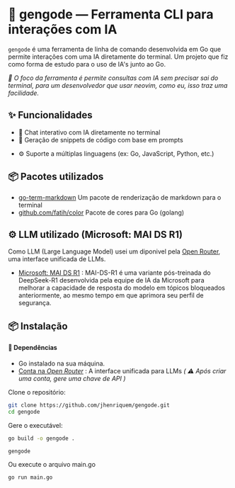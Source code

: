# 🧠 gengode — Ferramenta CLI para interações com IA

`gengode` é uma ferramenta de linha de comando desenvolvida em Go que permite interações com uma IA diretamente do terminal. Um projeto que fiz como forma de estudo para o uso de IA's junto ao Go. 

_🚀 O foco da ferramenta é permite consultas com IA sem precisar sai do terminal, para um desenvolvedor que usar neovim, como eu, isso traz uma facilidade._

## ✨ Funcionalidades

- 💬 Chat interativo com IA diretamente no terminal
- 🧱 Geração de snippets de código com base em prompts
<!--- 🔁 Histórico de conversas salvo localmente-->
- ⚙️ Suporte a múltiplas linguagens (ex: Go, JavaScript, Python, etc.)
<!--- 🔐 Suporte à configuração de chave de API para uso com provedores como OpenAI-->

## 📦 Pacotes utilizados 
- [go-term-markdown](https://github.com/MichaelMure/go-term-markdown) Um pacote de renderização de markdown para o terminal 
- [github.com/fatih/color](https://github.com/fatih/color) Pacote de cores para Go (golang) 

## ⚙️ LLM utilizado (Microsoft: MAI DS R1)
Como LLM (Large Language Model) usei um diponivel pela [Open Router](https://openrouter.ai/), uma interface unificada de LLMs. 
- [Microsoft: MAI DS R1](https://openrouter.ai/microsoft/mai-ds-r1:free) : MAI-DS-R1 é uma variante pós-treinada do DeepSeek-R1 desenvolvida pela equipe de IA da Microsoft para melhorar a capacidade de resposta do modelo em tópicos bloqueados anteriormente, ao mesmo tempo em que aprimora seu perfil de segurança.


## 📦 Instalação

#### 📌 Dependências 
- Go instalado na sua máquina.
- [Conta na *Open Router*](https://openrouter.ai/) : A interface unificada para LLMs  *( ⚠️ Após criar uma conta, gere uma chave de API )*


Clone o repositório:
```bash
git clone https://github.com/jhenriquem/gengode.git
cd gengode
```

Gere o executável:
```bash
go build -o gengode .

gengode
```
Ou execute o arquivo main.go
```bash 
go run main.go
``` 
